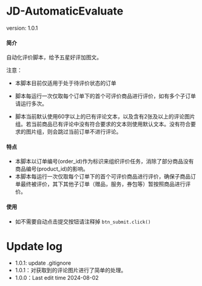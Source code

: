 # JD-AutomaticEvaluate
version: 1.0.1

#### 简介
自动化评价脚本，给予五星好评加图文。

注意：

- 本脚本目前仅适用于处于待评价状态的订单

- 脚本每运行一次仅取每个订单下的首个可评价商品进行评价，如有多个子订单请运行多次。

- 脚本当前默认使用60字以上的已有评论文本，以及含有2张及以上的评论图片组。若当前商品已有评论中没有符合要求的文本则使用默认文本。没有符合要求的图片组，则会跳过当前订单不进行评论。

#### 特点
- 本脚本以订单编号(order_id)作为标识来组织评价任务，消除了部分商品没有商品编号(product_id)的影响。
- 本脚本每运行一次仅取每个订单下的首个可评价商品进行评价，确保子商品订单最终被评价，其下其他子订单（赠品，服务，券包等）暂按照商品进行评价。

#### 使用
- 如不需要自动点击提交按钮请注释掉
`btn_submit.click()`

# Update log
- 1.0.1: update .gitignore
- 1.0.1：对获取到的评论图片进行了简单的处理。
- 1.0.0：Last edit time 2024-08-02
